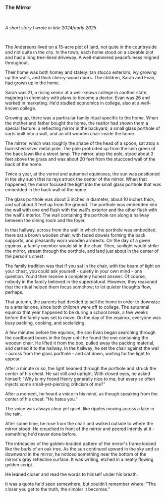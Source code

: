 ### The Mirror

<br/>
<p>
    <i>
        A short story I wrote in late 2024/early 2025
    </i>
</p>
<br/>

<p>
    The Andersons lived on a 15-acre plot of land, not quite in the countryside and not quite in the city.
    In the town, each home stood on a sizeable plot and had a long tree-lined driveway.
    A well-mannered peacefulness reigned throughout.
</p>

<p>
    Their home was both homey and stately: tan stucco exteriors, ivy growing up the walls, and thick cherry-wood doors.
    The children, Sarah and Evan, had grown up in the home.
</p>

<p>
    Sarah was 21, a rising senior at a well-known college in another state, majoring in chemistry with plans to become a doctor.
    Evan was 26 and worked in marketing.
    He'd studied economics in college, also at a well-known college.
</p>

<p>
    Growing up, there was a particular family ritual specific to the home.
    When the mother and father bought the home, the realtor had shown them a special feature: a reflecting mirror in the backyard, a small glass porthole of sorts built into a wall, and an old wooden chair inside the home.
</p>

<p>
    The mirror, which was roughly the shape of the head of a spoon, sat atop a burnished silver metal pole.
    The pole protruded up from the lush green of the back lawn like a street lamp.
    The mirror, atop the pole, stood about 3 feet above the grass and was about 20 feet from the stuccoed wall of the back of the home.
</p>

<p>
    Twice a year, at the vernal and autumnal equinoxes, the sun was positioned in the sky such that its rays struck the center of the mirror.
    When that happened, the mirror focused the light into the small glass porthole that was embedded in the back wall of the home.
</p>

<p>
    The glass porthole was about 3 inches in diameter, about 10 inches thick, and sat about 3 feet up from the ground.
    The porthole was embedded into the wall with one end flush with the wall's exterior and the other flush with the wall's interior.
    The wall containing the porthole ran along a hallway between the dining room and the foyer.
</p>

<p>
    In that hallway, across from the wall in which the porthole was embedded, there sat a brown wooden chair, with faded dowels forming the back supports, and pleasantly worn wooden armrests.
    On the day of a given equinox, a family member would sit in the chair.
    Then, sunlight would strike the mirror, stream through the porthole, and land just about in the center of the person's chest.
</p>

<p>
    The family tradition was that if you sat in the chair, with the beam of light on your chest, you could ask yourself - quietly in your own mind - one question.
    You'd then receive a completely honest answer.
    Of course, nobody in the family believed in the supernatural.
    However, they reasoned that the ritual helped them focus somehow; to let quieter thoughts flow, perhaps.
</p>

<p>
    That autumn, the parents had decided to sell the home in order to downsize to a smaller one, since both children were off to college.
    The autumnal equinox that year happened to be during a school break, a few weeks before the family was set to move.
    On the day of the equinox, everyone was busy packing, cooking, and socializing.
</p>

<p>
    A few minutes before the equinox, the son Evan began searching through the cardboard boxes in the foyer until he found the one containing the wooden chair.
    He lifted it from the box, pulled away the packing material, and carried it to the hallway.
    In the hallway, he set the chair against the wall - across from the glass porthole - and sat down, waiting for the light to appear.
</p>

<p>
    After a minute or so, the light beamed through the porthole and struck the center of his chest.
    He sat still and upright.
    With closed eyes, he asked himself: "Why is my friend Henry generally nice to me, but every so often injects some small-yet-piercing criticism of me?"
</p>

<p>
    After a moment, he heard a voice in his mind, as though speaking from the center of his chest: "He hates you."
</p>

<p>
    The voice was always clear yet quiet, like ripples moving across a lake in the rain.
</p>

<p>
    After some time, he rose from the chair and walked outside to where the mirror stood.
    He crouched in front of the mirror and peered intently at it - something he'd never done before.
</p>

<p>
    The intricacies of the golden-braided pattern of the mirror's frame looked like the burls of an oak tree.
    As the sun continued upward in the sky and so downward in the mirror, he noticed something near the bottom of the mirror's gray reflective surface.
    It was writing, etched in a neatly flowing golden script.
</p>

<p>
    He leaned closer and read the words to himself under his breath.
</p>

<p>
    It was a quote he'd seen somewhere, but couldn't remember where: "The closer you get to the truth, the simpler it becomes."
</p>
